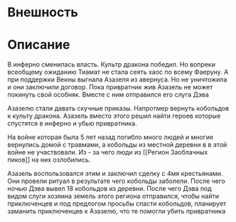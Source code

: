 
# Внешность

# Описание
В инферно сменилась власть. Культр дракона победил. Но вопреки всеобщему ожиданию Тиамат не стала сеять хаос по всему Фаеруну. А при поддержки Векны выгнала Азазеля из авернуса. Но не уничтожила и они заключили договор. Пока привратник жив Азазель не может покинуть свой особняк. Вместе с ним отправился его слуга Дэва

Азазелю стали давать скучные приказы. Напротмер вернуть кобольдов к культу дракона. Азазель вместо этого решил найти героев которые спустятся в инферно и убью привратника.

На войне которая была 5 лет назад погибло много людей и многие вернулись домой с травмами, а кобольды из местной деревни в в этой войне не участвовали. Из - за чего люди из [[Регион Заоблачных пиков]] на них озлобились. 

Азазель воспользовался этим и заключил сделку с 4мя крестьянами. Они провели ритуал в результате чего кобольды заболели. После чего ночью Дэва вывел 18 кобольдов из деревни. После чего Дэва под видом слуги хозяина земель этого региона отправился, чтобы найти приключенцев и под предлогом просьбы спасти кобольдов, планирует заманить приключенцев к Азазелю, что те помогли убить привратника

